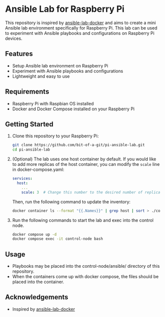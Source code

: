 # Ansible Lab for Raspberry Pi

This repository is inspired by [ansible-lab-docker](https://github.com/LMtx/ansible-lab-docker) and aims to create a mini Ansible lab environment specifically for Raspberry Pi. This lab can be used to experiment with Ansible playbooks and configurations on Raspberry Pi devices.

## Features

- Setup Ansible lab environment on Raspberry Pi
- Experiment with Ansible playbooks and configurations
- Lightweight and easy to use

## Requirements

- Raspberry Pi with Raspbian OS installed
- Docker and Docker Compose installed on your Raspberry Pi

## Getting Started

1. Clone this repository to your Raspberry Pi:
    ```bash
    git clone https://github.com/bit-of-a-git/pi-ansible-lab.git
    cd pi-ansible-lab
    ```

2. (Optional) The lab uses one host container by default. If you would like to add more replicas of the host container, you can modify the `scale` line in docker-compose.yaml:
    ```yaml
    services:
      host:
        ...
        scale: 3  # Change this number to the desired number of replicas
    ```

    Then, run the following command to update the inventory:
    ```bash
    docker container ls --format "{{.Names}}" | grep host | sort > ./control-node/ansible/inventory
    ```

3. Run the following commands to start the lab and exec into the control node.

    ```bash
    docker compose up -d
    docker compose exec -it control-node bash
    ```

## Usage

- Playbooks may be placed into the control-node/ansible/ directory of this repository.
- When the containers come up with docker compose, the files should be placed into the container.

## Acknowledgements

- Inspired by [ansible-lab-docker](https://github.com/LMtx/ansible-lab-docker)
